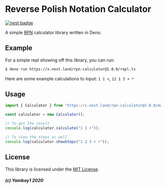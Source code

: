 # Reverse Polish Notation Calculator

[![nest badge](https://nest.land/badge.svg)](https://nest.land/package/rpn-calculator)


A simple [RPN](https://en.wikipedia.org/wiki/Reverse_Polish_notation) calculator library written in Deno.

## Example

For a simple repl showing off this library, you can run:
```bash
$ deno run https://x.nest.land/rpn-calculator@1.0.0/repl.ts
```

Here are some example calculations to input: `1 1 +`, `12 1 3 + *`

## Usage

```js
import { Calculator } from "https://x.nest.land/rpn-calculator@1.0.0/mod.ts"

const calculator = new Calculator();

// To get the result
console.log(calculator.calculate("1 1 +"));

// To view the steps as well
console.log(calculator.showSteps("1 2 3 + +"));
```

## License
This library is licensed under the [MIT License](./LICENSE).

##### (c) Yamboy1 2020
